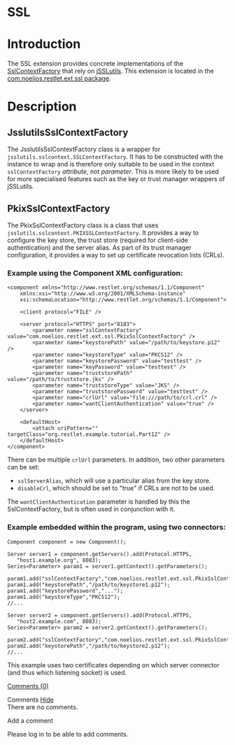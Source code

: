 SSL
===

Introduction
============

The SSL extension provides concrete implementations of the
[SslContextFactory](http://web.archive.org/web/20091124143019/http://www.restlet.org/documentation/1.1/nre/com/noelios/restlet/util/SslContextFactory.html)
that rely on
[jSSLutils](http://web.archive.org/web/20091124143019/http://code.google.com/p/jsslutils/).
This extension is located in the [com.noelios.restlet.ext.ssl
package](http://web.archive.org/web/20091124143019/http://www.restlet.org/documentation/1.1/ext/com/noelios/restlet/ext/ssl/package-summary.html).

Description
===========

JsslutilsSslContextFactory
--------------------------

The JsslutilsSslContextFactory class is a wrapper for
`jsslutils.sslcontext.SSLContextFactory`. It has to be constructed with
the instance to wrap and is therefore only suitable to be used in the
context `sslContextFactory` *attribute*, not *parameter*. This is more
likely to be used for more specialised features such as the key or trust
manager wrappers of jSSLutils.

PkixSslContextFactory
---------------------

The PkixSslContextFactory class is a class that uses
`jsslutils.sslcontext.PKIXSSLContextFactory`. It provides a way to
configure the key store, the trust store (required for client-side
authentication) and the server alias. As part of its trust manager
configuration, it provides a way to set up certificate revocation lists
(CRLs).

### Example using the Component XML configuration:

    <component xmlns="http://www.restlet.org/schemas/1.1/Component"
        xmlns:xsi="http://www.w3.org/2001/XMLSchema-instance"
        xsi:schemaLocation="http://www.restlet.org/schemas/1.1/Component">

        <client protocol="FILE" />

        <server protocol="HTTPS" port="8183">
            <parameter name="sslContextFactory" value="com.noelios.restlet.ext.ssl.PkixSslContextFactory" />
            <parameter name="keystorePath" value="/path/to/keystore.p12" />
            <parameter name="keystoreType" value="PKCS12" />
            <parameter name="keystorePassword" value="testtest" />
            <parameter name="keyPassword" value="testtest" />
            <parameter name="truststorePath" value="/path/to/truststore.jks" />
            <parameter name="truststoreType" value="JKS" />
            <parameter name="truststorePassword" value="testtest" />
            <parameter name="crlUrl" value="file:///path/to/crl.crl" />
            <parameter name="wantClientAuthentication" value="true" />
        </server>

        <defaultHost>
            <attach uriPattern="" targetClass="org.restlet.example.tutorial.Part12" />
        </defaultHost>
    </component>

There can be multiple `crlUrl` parameters. In addition, two other
parameters can be set:

-   `sslServerAlias`, which will use a particular alias from the key
    store.
-   `disableCrl`, which should be set to "true" if CRLs are not to be
    used.

The `wantClientAuthentication` parameter is handled by this the
SslContextFactory, but is often used in conjunction with it.

### Example embedded within the program, using two connectors:

    Component component = new Component();

    Server server1 = component.getServers().add(Protocol.HTTPS, 
       "host1.example.org", 8083);
    Series<Parameter> param1 = server1.getContext().getParameters();
     
    param1.add("sslContextFactory","com.noelios.restlet.ext.ssl.PkixSslContextFactory");
    param1.add("keystorePath","/path/to/keystore1.p12");
    param1.add("keystorePassword","...");
    param1.add("keystoreType","PKCS12");
    //...

    Server server2 = component.getServers().add(Protocol.HTTPS, 
       "host2.example.com", 8083);
    Series<Parameter> param2 = server2.getContext().getParameters();
     
    param2.add("sslContextFactory","com.noelios.restlet.ext.ssl.PkixSslContextFactory");
    param2.add("keystorePath","/path/to/keystore2.p12");
    //...

This example uses two certificates depending on which server connector
(and thus which listening socket) is used.

[Comments
(0)](http://web.archive.org/web/20091124143019/http://wiki.restlet.org/docs_1.1/13-restlet/28-restlet/153-restlet.html#)

Comments
[Hide](http://web.archive.org/web/20091124143019/http://wiki.restlet.org/docs_1.1/13-restlet/28-restlet/153-restlet.html#)
\
There are no comments.

Add a comment

Please log in to be able to add comments.
